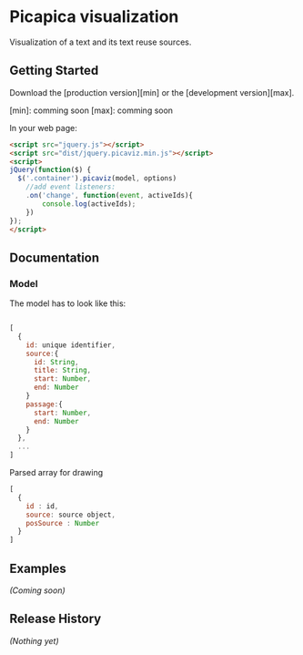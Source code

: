 # Picapica visualization

Visualization of a text and its text reuse sources.

## Getting Started

Download the [production version][min] or the [development version][max].

[min]: comming soon
[max]: comming soon

In your web page:

```html
<script src="jquery.js"></script>
<script src="dist/jquery.picaviz.min.js"></script>
<script>
jQuery(function($) {
  $('.container').picaviz(model, options)
    //add event listeners: 
    .on('change', function(event, activeIds){
        console.log(activeIds);
    })
});
</script>
```

## Documentation

### Model
The model has to look like this:

```Javascript

[
  {
    id: unique identifier,
    source:{
      id: String,
      title: String,
      start: Number,
      end: Number
    }
    passage:{
      start: Number,
      end: Number
    }
  },
  ...
]

```

Parsed array for drawing
```Javascript
[
  {
    id : id,
    source: source object,
    posSource : Number
  }
]
```

## Examples
_(Coming soon)_

## Release History
_(Nothing yet)_
